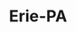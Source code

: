 ---
title: Erie-PA
slug: erie-pa
f_state:
- cms/state/pennsylvania.md
f_locations:
- cms/payday-loan/advance-america-2227.md
- cms/payday-loan/advance-america-2228.md
- cms/payday-loan/advance-america-2265.md
- cms/payday-loan/cash-cow-6988.md
- cms/payday-loan/f-e-check-protector-co-17403.md
- cms/payday-loan/financial-exchange-company-18053.md
- cms/payday-loan/financial-exchange-company-18060.md
- cms/payday-loan/financial-exchange-company-18061.md
- cms/payday-loan/flexcheck-cash-advance-centers-18706.md
- cms/payday-loan/flexcheck-cash-advance-centers-18712.md
- cms/payday-loan/flexcheck-cash-advance-ctrs-18730.md
- cms/payday-loan/flexcheck-cash-advance-ctrs-18731.md
- cms/payday-loan/money-mart-21476.md
- cms/payday-loan/national-cash-advance-22672.md
updated-on: '2024-05-30T13:41:28.615Z'
created-on: '2024-05-30T13:41:28.615Z'
published-on: '2024-05-30T13:54:32.469Z'
f_city: Erie
layout: '[city].html'
tags: city
---